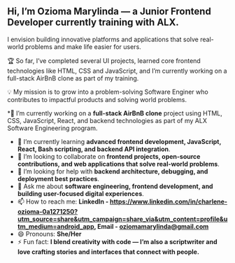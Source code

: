 ## Hi, **I’m Ozioma Marylinda** — a Junior Frontend Developer currently training with ALX.

I envision building innovative platforms and applications that solve real-world problems and make life easier for users.

🏆 So far, I’ve completed several UI projects, learned core frontend technologies like HTML, CSS and JavaScript, and I’m currently working on a full-stack AirBnB clone as part of my training.

💡 My mission is to grow into a problem-solving Software Enginer who contributes to impactful products and solving world problems.


*🔭 I’m currently working on a **full-stack AirBnB clone** project using HTML, CSS, JavaScript, React, and backend technologies as part of my ALX Software Engineering program.
* 🌱 I’m currently learning **advanced frontend development, JavaScript, React, Bash scripting, and backend API integration**.
* 👯 I’m looking to collaborate on **frontend projects, open-source contributions, and web applications that solve real-world problems**.
* 🤔 I’m looking for help with **backend architecture, debugging, and deployment best practices**.
* 💬 Ask me about **software engineering, frontend development, and building user-focused digital experiences**.
* 📫 How to reach me: **LinkedIn - https://www.linkedin.com/in/charlene-ozioma-0a1271250?utm_source=share&utm_campaign=share_via&utm_content=profile&utm_medium=android_app,  Email - oziomamarylinda@gmail.com**
* 😄 Pronouns: **She/Her**
* ⚡ Fun fact: **I blend creativity with code — I’m also a scriptwriter and love crafting stories and interfaces that connect with people.**



